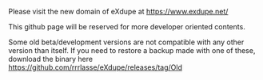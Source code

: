 Please visit the new domain of eXdupe at https://www.exdupe.net/

This github page will be reserved for more developer oriented contents.

Some old beta/development versions are not compatible with any other version than itself. If you need to restore a backup made with one of these, download the binary here https://github.com/rrrlasse/eXdupe/releases/tag/Old

